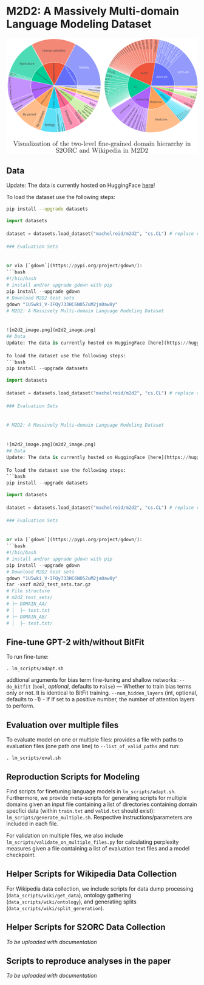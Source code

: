 
# M2D2: A Massively Multi-domain Language Modeling Dataset


![m2d2_image.png](m2d2_image.png)
## Data
Update: The data is currently hosted on HuggingFace [here](https://huggingface.co/datasets/machelreid/m2d2)!

To load the dataset use the following steps:
```bash
pip install --upgrade datasets
```
```python
import datasets

dataset = datasets.load_dataset("machelreid/m2d2", "cs.CL") # replace cs.CL with the domain of your choice

### Evaluation Sets


or via [`gdown`](https://pypi.org/project/gdown/):
```bash
#!/bin/bash
# install and/or upgrade gdown with pip
pip install --upgrade gdown
# Download M2D2 test sets
gdown "1U5wki_V-IFQy733HC6NO5ZuM2jaOaw8y"
# M2D2: A Massively Multi-domain Language Modeling Dataset


![m2d2_image.png](m2d2_image.png)
## Data
Update: The data is currently hosted on HuggingFace [here](https://huggingface.co/datasets/machelreid/m2d2)!

To load the dataset use the following steps:
```bash
pip install --upgrade datasets
```
```python
import datasets

dataset = datasets.load_dataset("machelreid/m2d2", "cs.CL") # replace cs.CL with the domain of your choice

### Evaluation Sets


# M2D2: A Massively Multi-domain Language Modeling Dataset


![m2d2_image.png](m2d2_image.png)
## Data
Update: The data is currently hosted on HuggingFace [here](https://huggingface.co/datasets/machelreid/m2d2)!

To load the dataset use the following steps:
```bash
pip install --upgrade datasets
```
```python
import datasets

dataset = datasets.load_dataset("machelreid/m2d2", "cs.CL") # replace cs.CL with the domain of your choice

### Evaluation Sets


or via [`gdown`](https://pypi.org/project/gdown/):
```bash
#!/bin/bash
# install and/or upgrade gdown with pip
pip install --upgrade gdown
# Download M2D2 test sets
gdown "1U5wki_V-IFQy733HC6NO5ZuM2jaOaw8y"
tar -xvzf m2d2_test_sets.tar.gz
# File structure
# m2d2_test_sets/
# ├─ DOMAIN_AA/
# │  ├─ test.txt
# ├─ DOMAIN_AB/
# │  ├─ test.txt/
```

## Fine-tune GPT-2 with/without BitFit

To run fine-tune:
```
. lm_scripts/adapt.sh
```

addtional arguments for bias term fine-tuning and shallow networks:
`--do_bitfit` (`bool`, _optional_, defaults to `False`) — Whether to train bias terms only or not. It is identical to BitFit training.
`--num_hidden_layers` (int, optional, defaults to -1) - If If set to a positive number, the  number of attention layers to perform. 


## Evaluation over multiple files

To evaluate model on one or multiple files:
provides a file with paths to evaluation files (one path one line)  to `--list_of_valid_paths` and run:

```
. lm_scripts/eval.sh
```


## Reproduction Scripts for Modeling

Find scripts for finetuning language models in `lm_scripts/adapt.sh`. Furthermore, we provide meta-scripts for generating scripts for multiple domains given an input file containing a list of directories containing domain specfici data (within `train.txt` and `valid.txt` should exist): `lm_scripts/generate_multiple.sh`. Respective instructions/parameters are included in each file.

For validation on multiple files, we also include `lm_scripts/validate_on_multiple_files.py` for calculating perplexity measures given a file containing a list of evaluation text files and a model checkpoint.

## Helper Scripts for Wikipedia Data Collection
For Wikipedia data collection, we include scripts for data dump processing (`data_scripts/wiki/get_data`), ontology gathering (`data_scripts/wiki/ontology`), and generating splits (`data_scripts/wiki/split_generation`).

## Helper Scripts for S2ORC Data Collection

*To be uploaded with documentation*

## Scripts to reproduce analyses in the paper

*To be uploaded with documentation*
